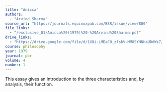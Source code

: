 ```yaml
---
title: "Anicca"
authors:
  - "Arvind Sharma"
source_url: "https://journals.equinoxpub.com/BSR/issue/view/880"
file_links:
  - "/exclusive_01/Anicca%20(1979)%20-%20Arvind%20Sharma.pdf"
drive_links:
  - "https://drive.google.com/file/d/1X8i-LMEaC0_zlskV-MM8SYHNHaUDdWz7/view?usp=drivesdk"
course: philosophy
year: 1979
journal: pbr
volume: 4
number: 1
---
```


This essay gives an introduction to the three characteristics and, by analysis, their function.
